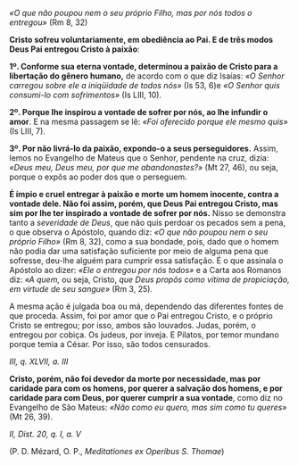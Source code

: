 
*«O que não poupou nem o seu próprio Filho, mas por nós todos o entregou»* (Rm 8, 32)

**Cristo sofreu voluntariamente, em obediência ao Pai. E de três modos Deus Pai entregou Cristo à paixão**:

**1º. Conforme sua eterna vontade, determinou a paixão de Cristo para a libertação do gênero humano,** de acordo com o que diz Isaías: *«O Senhor carregou sobre ele a iniqüidade de todos nós»* (Is 53, 6)e *«O Senhor quis consumi-lo com sofrimentos»* (Is LIII, 10).

**2º. Porque lhe inspirou a vontade de sofrer por nós, ao lhe infundir o amor**. E na mesma passagem se lê: *«Foi oferecido porque ele mesmo quis»* (Is LIII, 7).

**3º. Por não livrá-lo da paixão, expondo-o a seus perseguidores.** Assim, lemos no Evangelho de Mateus que o Senhor, pendente na cruz, dizia: *«Deus meu, Deus meu, por que me abandonastes?»* (Mt 27, 46), ou seja, porque o expôs ao poder dos que o perseguem.

**É ímpio e cruel entregar à paixão e morte um homem inocente, contra a vontade dele. Não foi assim, porém, que Deus Pai entregou Cristo, mas sim por lhe ter inspirado a vontade de sofrer por nós.** Nisso se demonstra tanto a *severidade de Deus*, que não quis perdoar os pecados sem a pena, o que observa o Apóstolo, quando diz: *«O que não poupou nem o seu próprio Filho»* (Rm 8, 32), como a sua bondade, pois, dado que o homem não podia dar uma satisfação suficiente por meio de alguma pena que sofresse, deu-lhe alguém para cumprir essa satisfação. É o que assinala o Apóstolo ao dizer: *«Ele o entregou por nós todos»* e a Carta aos Romanos diz: *«A quem,* ou seja, Cristo, *que Deus propôs como vítima de propiciação, em virtude de seu sangue»* (Rm 3, 25).

A mesma ação é julgada boa ou má, dependendo das diferentes fontes de que proceda. Assim, foi por amor que o Pai entregou Cristo, e o próprio Cristo se entregou; por isso, ambos são louvados. Judas, porém, o entregou por cobiça. Os judeus, por inveja. E Pilatos, por temor mundano porque temia a César. Por isso, são todos censurados.

*III, q. XLVII, a. III*

**Cristo, porém, não foi devedor da morte por necessidade, mas por caridade para com os homens, por querer a salvação dos homens, e por caridade para com Deus, por querer cumprir a sua vontade**, como diz no Evangelho de São Mateus: *«Não como eu quero, mas sim como tu queres»* (Mt 26, 39).

*II, Dist. 20, q. I, a. V*

(P. D. Mézard, O. P., *Meditationes ex Operibus S. Thomae*)

